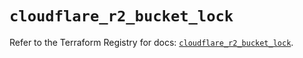 # `cloudflare_r2_bucket_lock`

Refer to the Terraform Registry for docs: [`cloudflare_r2_bucket_lock`](https://registry.terraform.io/providers/cloudflare/cloudflare/5.10.1/docs/resources/r2_bucket_lock).

